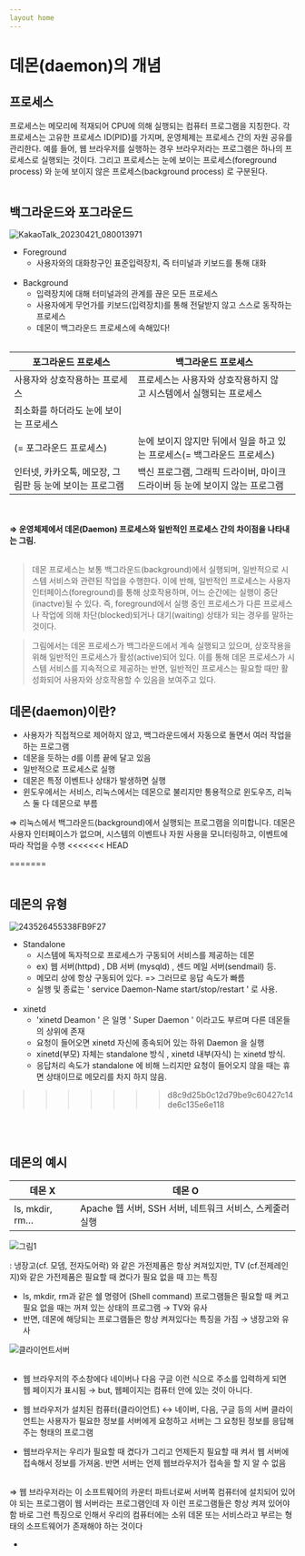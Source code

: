 ```yaml
---
layout home
---
```



# 데몬(daemon)의 개념


## 프로세스

프로세스는 메모리에 적재되어 CPU에 의해 실행되는 컴퓨터 프로그램을 지칭한다. 각 프로세스는 고유한 프로세스 ID(PID)를 가지며, 운영체제는 프로세스 간의 자원 공유를 관리한다. 예를 들어, 웹 브라우저를 실행하는 경우 브라우저라는 프로그램은 하나의 프로세스로 실행되는 것이다. 그리고 프로세스는 눈에 보이는 프로세스(foreground process) 와 눈에 보이지 않은 프로세스(background process) 로 구분된다.
   <br/><br/>
## 백그라운드와 포그라운드

![KakaoTalk_20230421_080013971](https://user-images.githubusercontent.com/127702320/233516041-88045fb5-c582-45ff-a1fa-ea49d2397d45.png)


- Foreground
    - 사용자와의 대화창구인 표준입력장치, 즉 터미널과 키보드를 통해 대화
   <br/><br/>
- Background
    - 입력장치에 대해 터미널과의 관계를 끊은 모든 프로세스
    - 사용자에게 무언가를 키보드(입력장치)를 통해 전달받지 않고 스스로 동작하는 프로세스
    - 데몬이 백그라운드 프로세스에 속해있다!
       <br/><br/>

| 포그라운드 프로세스 | 백그라운드 프로세스 |
| --- | --- |
| 사용자와 상호작용하는 프로세스 | 프로세스는 사용자와 상호작용하지 않고 시스템에서 실행되는 프로세스 |
| 최소화를 하더라도 눈에 보이는 프로세스
(= 포그라운드 프로세스) | 눈에 보이지 않지만 뒤에서 일을 하고 있는 프로세스(= 백그라운드 프로세스) |
| 인터넷, 카카오톡, 메모장, 그림판 등 눈에 보이는 프로그램 | 백신 프로그램, 그래픽 드라이버, 마이크 드라이버 등 눈에 보이지 않는 프로그램 |

   <br/><br/>
**⇒ 운영체제에서 데몬(Daemon) 프로세스와 일반적인 프로세스 간의 차이점을 나타내는 그림.** 
   <br/><br/>

> 데몬 프로세스는 보통 백그라운드(background)에서 실행되며, 일반적으로 시스템 서비스와 관련된 작업을 수행한다. 이에 반해, 일반적인 프로세스는 사용자 인터페이스(foreground)를 통해 상호작용하며, 어느 순간에는 실행이 중단(inactve)될 수 있다. 즉, foreground에서 실행 중인 프로세스가 다른 프로세스나 작업에 의해 차단(blocked)되거나 대기(waiting) 상태가 되는 경우를 말하는 것이다.
> 

> 그림에서는 데몬 프로세스가 백그라운드에서 계속 실행되고 있으며, 상호작용을 위해 일반적인 프로세스가 활성(active)되어 있다. 이를 통해 데몬 프로세스가 시스템 서비스를 지속적으로 제공하는 반면, 일반적인 프로세스는 필요할 때만 활성화되어 사용자와 상호작용할 수 있음을 보여주고 있다.
> 

## 데몬(daemon)이란?

- 사용자가 직접적으로 제어하지 않고, 백그라운드에서 자동으로 돌면서 여러 작업을 하는 프로그램
- 데몬을 듯하는 d를 이름 끝에 달고 있음
- 일반적으로 프로세스로 실행
- 데몬은 특정 이벤트나 상태가 발생하면 실행
- 윈도우에서는 서비스, 리눅스에서는 데몬으로 불리지만 통용적으로 윈도우즈, 리눅스 둘 다 데몬으로 부름

⇒ 리눅스에서 백그라운드(background)에서 실행되는 프로그램을 의미합니다. 데몬은 사용자 인터페이스가 없으며, 시스템의 이벤트나 자원 사용을 모니터링하고, 이벤트에 따라 작업을 수행
<<<<<<< HEAD
 
=======
   <br/><br/>
## 데몬의 유형

![243526455338FB9F27](https://user-images.githubusercontent.com/127702320/233516159-5e2bfea2-e054-419b-93b9-7b7088e568ce.png)

- Standalone
    - 시스템에 독자적으로 프로세스가 구동되어 서비스를 제공하는 데몬
    - ex) 웹 서버(httpd) , DB 서버 (mysqld) , 센드 메일 서버(sendmail) 등.
    - 메모리 상에 항상 구동되어 있다. => 그러므로 응답 속도가 빠름
    - 실행 및 종료는 ' service Daemon-Name start/stop/restart ' 로 사용.
   <br/><br/>
- xinetd
    - 'xinetd Deamon ' 은 일명 ' Super Daemon ' 이라고도 부르며 다른 데몬들의 상위에 존재
    - 요청이 들어오면 xinetd 자신에 종속되어 있는 하위 Daemon 을 실행
    - xinetd(부모) 자체는 standalone 방식 , xinetd 내부(자식) 는 xinetd 방식.
    - 응답처리 속도가 standalone 에 비해 느리지만 요청이 들어오지 않을 때는 휴면 상태이므로 메모리를 차지 하지 않음.
>>>>>>> d8c9d25b0c12d79be9c60427c14de6c135e6e118

   <br/><br/>
## 데몬의 예시

| 데몬 X | 데몬 O |
| --- | --- |
| ls, mkdir, rm…  | Apache 웹 서버, SSH 서버, 네트워크 서비스, 스케줄러 실행 |
![그림1](https://user-images.githubusercontent.com/127702320/233516335-94bec0c9-d9a0-4637-81ed-dd67249a7387.png)

: 냉장고(cf. 모뎀, 전자도어락) 와 같은 가전제품은 항상 켜져있지만, TV (cf.전제레인지)와 같은 가전제품은 필요할 때 켰다가 필요 없을 때 끄는 특징

- ls, mkdir, rm과 같은 쉘 명령어 (Shell command) 프로그램들은 필요할 때 켜고 필요 없을 때는 꺼져 있는 상태의 프로그램 → TV와 유사
- 반면, 데몬에 해당되는 프로그램들은 항상 켜져있다는 특징을 가짐 → 냉장고와 유사
    
    
![클라이언트서버](https://user-images.githubusercontent.com/127702320/233516345-b687b59d-2cda-4518-b295-bdaf2a21579d.png)
   <br/><br/>

- 웹 브라우저의 주소창에다 네이버나 다음 구글 이런 식으로 주소를 입력하게 되면 웹 페이지가 표시됨 → but, 웹페이지는 컴퓨터 안에 있는 것이 아니다.
    
    
- 웹 브라우저가 설치된 컴퓨터(클라이언트) ↔  네이버, 다음, 구글 등의 서버
클라이언트는 사용자가 필요한 정보를 서버에게 요청하고 서버는 그 요청된 정보를 응답해 주는 형태의 프로그램
    
    
- 웹브라우저는 우리가 필요할 때 켰다가 그리고 언제든지 필요할 때 켜서 웹 서버에 접속해서 정보를 가져옴. 반면 서버는 언제 웹브라우저가 접속을 할 지 알 수 없음
       <br/><br/>
    

⇒ 웹 브라우저라는 이 소프트웨어의 카운터 파트너로써 서버쪽 컴퓨터에 설치되어 있어야 되는
프로그램이 웹 서버라는 프로그램인데 자 이런 프로그램들은 항상 켜져 있어야 함
바로 그런 특징으로 인해서 우리의 컴퓨터에는 소위 데몬 또는 서비스라고 부르는 형태의 소프트웨어가 존재해야 하는 것이다

-